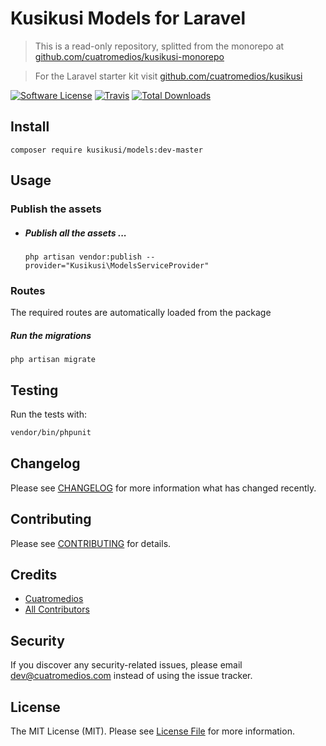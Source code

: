 # Kusikusi Models for Laravel
> This is a read-only repository, splitted from the monorepo at [github.com/cuatromedios/kusikusi-monorepo](https://github.com/cuatromedios/kusikusi-monorepo)

> For the Laravel starter kit visit [github.com/cuatromedios/kusikusi](https://github.com/cuatromedios/kusikusi)

[![Software License](https://img.shields.io/badge/license-MIT-brightgreen.svg?style=flat-square)](LICENSE.md)
[![Travis](https://img.shields.io/travis/cuatromedios/kusikusi-models.svg?style=flat-square)]()
[![Total Downloads](https://img.shields.io/packagist/dt/cuatromedios/kusikusi-models.svg?style=flat-square)](https://packagist.org/packages/kusikusi/models)

<a name="usage"></a>
## Install

```shell
composer require kusikusi/models:dev-master
```

## Usage
### Publish the assets
- ##### Publish all the assets ...
  ```shell
  php artisan vendor:publish --provider="Kusikusi\ModelsServiceProvider"
  ```

### Routes
The required routes are automatically loaded from the package

##### Run the migrations
```shell
php artisan migrate
```

## Testing
Run the tests with:

``` bash
vendor/bin/phpunit
```

## Changelog
Please see [CHANGELOG](CHANGELOG.md) for more information what has changed recently.

## Contributing
Please see [CONTRIBUTING](CONTRIBUTING.md) for details.

## Credits

- [Cuatromedios](https://github.com/cuatromedios)
- [All Contributors](https://github.com/cuatromedios/kusikusi-models/contributors)

## Security
If you discover any security-related issues, please email dev@cuatromedios.com instead of using the issue tracker.

## License
The MIT License (MIT). Please see [License File](/LICENSE.md) for more information.
